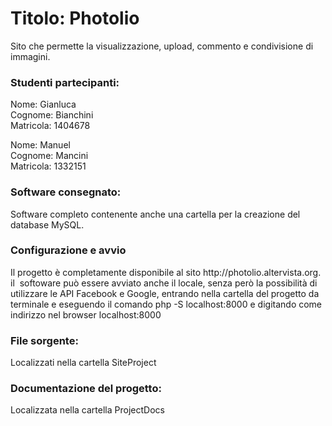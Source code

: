 <h1>Titolo: Photolio</h1>
<p>Sito che permette la visualizzazione, upload, commento e condivisione di immagini.</p>

<h3>Studenti partecipanti:</h3>

<p> Nome: Gianluca </br>
Cognome: Bianchini </br>
Matricola: 1404678</p>

<p> Nome: Manuel </br>
Cognome: Mancini </br>
Matricola: 1332151</p>

<h3>Software consegnato:</h3>
<p>Software completo contenente anche una cartella per la creazione del database MySQL.
<h3>Configurazione e avvio</h3>
<p>Il progetto è completamente disponibile al sito http://photolio.altervista.org. il  softoware può essere avviato anche il locale, senza però la possibilità di utilizzare le API Facebook e Google, entrando nella cartella del progetto da terminale e eseguendo il comando <span>php -S localhost:8000</span> e digitando come indirizzo nel browser <span>localhost:8000</span></p>

<h3>File sorgente: </h3>
<p>Localizzati nella cartella SiteProject</p>

<h3>Documentazione del progetto: </h3>
<p>Localizzata nella cartella ProjectDocs</p>
